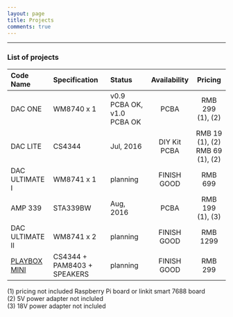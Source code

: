 ```yaml
---
layout: page
title: Projects
comments: true
---
```



--------

### List of projects

| Code Name                            | Specification                     | Status                     | Availability                 | Pricing                                 |
| :---                                 | :---                              | :---                       |  :---:                       |  :---:                                  |
| DAC ONE                              | WM8740 x 1                        | v0.9 PCBA OK, v1.0 PCBA OK |  PCBA                        |  RMB 299 (1), (2)                       |
| DAC LITE                             | CS4344                            | Jul, 2016                  |  DIY Kit<br/> PCBA    |  RMB 19  (1), (2)<br/> RMB 69  (1), (2) |
| DAC ULTIMATE I                       | WM8741 x 1                        | planning                   |  FINISH GOOD                 |  RMB 699                                |
| AMP 339                              | STA339BW                          | Aug, 2016                  |  PCBA                        |  RMB 199 (1), (3)                       |
| DAC ULTIMATE II                      | WM8741 x 2                        | planning                   |  FINISH GOOD                 |  RMB 1299                               |
| [PLAYBOX MINI](/playbox_mini.html)       | CS4344 + PAM8403 + SPEAKERS       | planning                   |  FINISH GOOD                 |  RMB 299                                |

<div class="message">
(1) pricing not included Raspberry Pi board or linkit smart 7688 board<br/>
(2) 5V power adapter not incluled<br/>
(3) 18V power adapter not incluled<br/>
</div>

